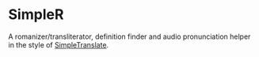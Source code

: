 # SimpleR
A romanizer/transliterator, definition finder and audio pronunciation helper in the style of [SimpleTranslate](https://simple-translate.sienori.com/).
